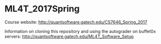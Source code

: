 # ML4T_2017Spring
Course website:
http://quantsoftware.gatech.edu/CS7646_Spring_2017

Information on cloning this repository and using the autograder on buffet0x servers:
http://quantsoftware.gatech.edu/ML4T_Software_Setup
